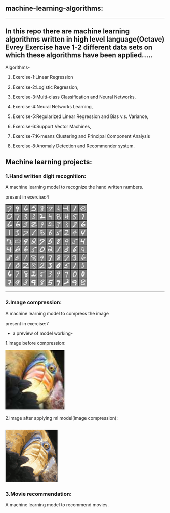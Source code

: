 ## machine-learning-algorithms:
------------------------------------------------------------------------------------------------------------------------------------
In this repo there are machine learning algorithms written in high level language(Octave)
Evrey Exercise have 1-2 different data sets on which these algorithms have been applied..... 
--------------------------------------------------------------------------------------------------------------------------------------
Algorithms-

1. Exercise-1:Linear Regression

2. Exercise-2:Logistic Regression,

3. Exercise-3:Multi-class Classification and Neural Networks,

4. Exercise-4:Neural Networks Learning,

5. Exercise-5:Regularized Linear Regression and Bias v.s. Variance,

6. Exercise-6:Support Vector Machines,

7. Exercise-7:K-means Clustering and Principal Component Analysis

8. Exercise-8:Anomaly Detection and Recommender system.



## Machine learning projects:

### 1.Hand written digit recognition:


A machine learning model to recognize the hand written numbers.


present in exercise:4

![](https://github.com/captainra1/images/blob/master/dig.png)

______________________________________________________
### 2.Image compression:

A machine learning model to compress the image

present in exercise:7

* a preview of model working-

1.image before compression:

![](https://github.com/captainra1/images/blob/master/org.png)

2.image after applying ml model(image compression):

![](https://github.com/captainra1/images/blob/master/cmp.png)
------------------------------------------------------------------------------
### 3.Movie recommendation:

A machine learning model to recommend movies.
